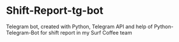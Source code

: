 # Shift-Report-tg-bot
Telegram bot, created with Python, Telegram API and help of Python-Telegram-Bot for shift report in my Surf Coffee team
